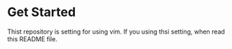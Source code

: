 # Get Started
Thist repository is setting for using vim.
If you using thsi setting, when read this README file.
